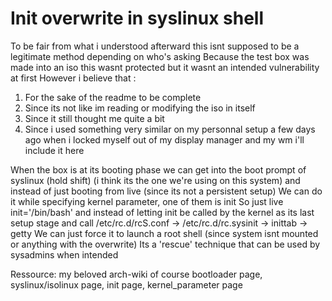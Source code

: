 # Init overwrite in syslinux shell

To be fair from what i understood afterward this isnt supposed to be a legitimate method depending on who's asking
Because the test box was made into an iso this wasnt protected but it wasnt an intended vulnerability at first
However i believe that :
1. For the sake of the readme to be complete
4. Since its not like im reading or modifying the iso in itself
2. Since it still thought me quite a bit
3. Since i used something very similar on my personnal setup a few days ago when i locked myself out of my display manager and my wm
i'll include it here

When the box is at its booting phase we can get into the boot prompt of syslinux (hold shift)
(i think its the one we're using on this system) and instead of just booting from live (since its not a persistent setup)
We can do it while specifying kernel parameter, one of them is init
So just live init='/bin/bash' and instead of letting init be called by the kernel as its last setup stage
and call /etc/rc.d/rcS.conf -> /etc/rc.d/rc.sysinit -> inittab -> getty
We can just force it to launch a root shell (since system isnt mounted or anything with the overwrite)
Its a 'rescue' technique that can be used by sysadmins when intended

Ressource: my beloved arch-wiki of course
bootloader page, syslinux/isolinux page, init page, kernel_parameter page
